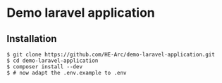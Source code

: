 # Demo laravel application

## Installation

```shell
$ git clone https://github.com/HE-Arc/demo-laravel-application.git
$ cd demo-laravel-application
$ composer install --dev
$ # now adapt the .env.example to .env
```
